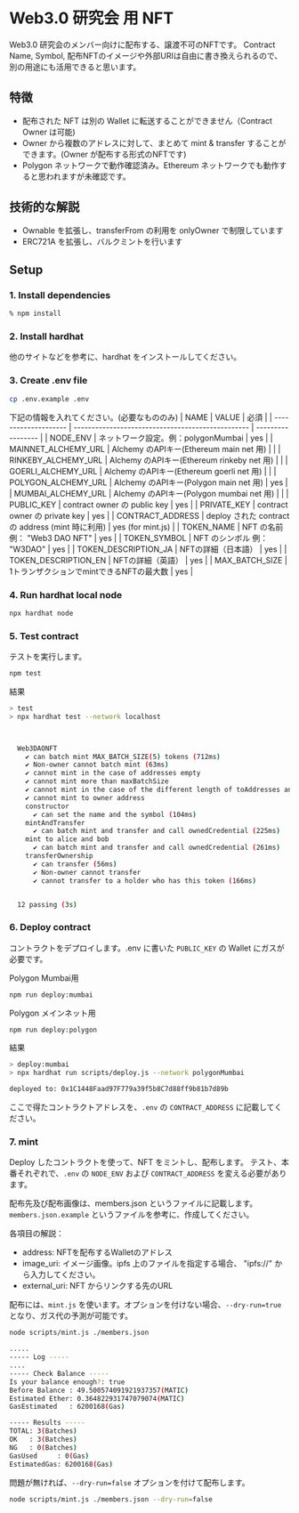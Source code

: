 # Web3.0 研究会 用 NFT

Web3.0 研究会のメンバー向けに配布する、譲渡不可のNFTです。
Contract Name, Symbol, 配布NFTのイメージや外部URIは自由に書き換えられるので、別の用途にも活用できると思います。

## 特徴

- 配布された NFT は別の Wallet に転送することができません（Contract Owner は可能)
- Owner から複数のアドレスに対して、まとめて mint & transfer することができます。(Owner が配布する形式のNFTです)
- Polygon ネットワークで動作確認済み。Ethereum ネットワークでも動作すると思われますが未確認です。

## 技術的な解説

- Ownable を拡張し、transferFrom の利用を onlyOwner で制限しています
- ERC721A を拡張し、バルクミントを行います

## Setup

### 1. Install dependencies

```bash
% npm install
```

### 2. Install hardhat

他のサイトなどを参考に、hardhat をインストールしてください。

### 3. Create .env file

```bash
cp .env.example .env
```

下記の情報を入れてください。(必要なもののみ)
| NAME                 | VALUE                                             | 必須              |
| -------------------- | ------------------------------------------------- | ----------------- |
| NODE_ENV             | ネットワーク設定。例：polygonMumbai               | yes               |
| MAINNET_ALCHEMY_URL  | Alchemy のAPIキー(Ethereum main net 用)           |                   |
| RINKEBY_ALCHEMY_URL  | Alchemy のAPIキー(Ethereum rinkeby net 用)        |                   |
| GOERLI_ALCHEMY_URL   | Alchemy のAPIキー(Ethereum goerli net 用)         |                   |
| POLYGON_ALCHEMY_URL  | Alchemy のAPIキー(Polygon main net 用)            | yes               |
| MUMBAI_ALCHEMY_URL   | Alchemy のAPIキー(Polygon mumbai net 用)          |                   |
| PUBLIC_KEY           | contract owner の public key                      | yes               |
| PRIVATE_KEY          | contract owner の private key                     | yes               |
| CONTRACT_ADDRESS     | deploy された contract の address (mint 時に利用) | yes (for mint.js) |
| TOKEN_NAME           | NFT の名前 例： "Web3 DAO NFT"                    | yes               |
| TOKEN_SYMBOL         | NFT のシンボル 例： "W3DAO"                       | yes               |
| TOKEN_DESCRIPTION_JA | NFTの詳細（日本語）                               | yes               |
| TOKEN_DESCRIPTION_EN | NFTの詳細（英語）                                 | yes               |
| MAX_BATCH_SIZE       | 1トランザクションでmintできるNFTの最大数          | yes               |

### 4. Run hardhat local node

```bash
npx hardhat node
```

### 5. Test contract

テストを実行します。

```bash
npm test
```

結果

```bash
> test
> npx hardhat test --network localhost



  Web3DAONFT
    ✔ can batch mint MAX_BATCH_SIZE(5) tokens (712ms)
    ✔ Non-owner cannot batch mint (63ms)
    ✔ cannot mint in the case of addresses empty
    ✔ cannot mint more than maxBatchSize
    ✔ cannot mint in the case of the different length of toAddresses and imageURIs
    ✔ cannot mint to owner address
    constructor
      ✔ can set the name and the symbol (104ms)
    mintAndTransfer
      ✔ can batch mint and transfer and call ownedCredential (225ms)
    mint to alice and bob
      ✔ can batch mint and transfer and call ownedCredential (261ms)
    transferOwnership
      ✔ can transfer (56ms)
      ✔ Non-owner cannot transfer
      ✔ cannot transfer to a holder who has this token (166ms)


  12 passing (3s)

```

### 6. Deploy contract

コントラクトをデプロイします。.env に書いた `PUBLIC_KEY` の Wallet にガスが必要です。

Polygon Mumbai用

```bash
npm run deploy:mumbai
```

Polygon メインネット用

```bash
npm run deploy:polygon
```

結果

```bash
> deploy:mumbai
> npx hardhat run scripts/deploy.js --network polygonMumbai

deployed to: 0x1C1448Faad97F779a39f5b8C7d88ff9b81b7d89b
```

ここで得たコントラクトアドレスを、`.env` の `CONTRACT_ADDRESS` に記載してください。

### 7. mint

Deploy したコントラクトを使って、NFT をミントし、配布します。
テスト、本番それぞれで、`.env` の `NODE_ENV` および `CONTRACT_ADDRESS` を変える必要があります。

配布先及び配布画像は、members.json というファイルに記載します。`members.json.example` というファイルを参考に、作成してください。

各項目の解説：

- address: NFTを配布するWalletのアドレス
- image_uri: イメージ画像。ipfs 上のファイルを指定する場合、 "ipfs://" から入力してください。
- external_uri: NFT からリンクする先のURL

配布には、`mint.js` を使います。オプションを付けない場合、`--dry-run=true` となり、ガス代の予測が可能です。

```bash
node scripts/mint.js ./members.json

.....
----- Log -----
....
----- Check Balance -----
Is your balance enough?: true
Before Balance : 49.500574091921937357(MATIC)
Estimated Ether: 0.364822931747079074(MATIC)
GasEstimated   : 6200168(Gas)

----- Results -----
TOTAL: 3(Batches)
OK   : 3(Batches)
NG   : 0(Batches)
GasUsed     : 0(Gas)
EstimatedGas: 6200168(Gas)
```

問題が無ければ、`--dry-run=false` オプションを付けて配布します。

```bash
node scripts/mint.js ./members.json --dry-run=false
```
